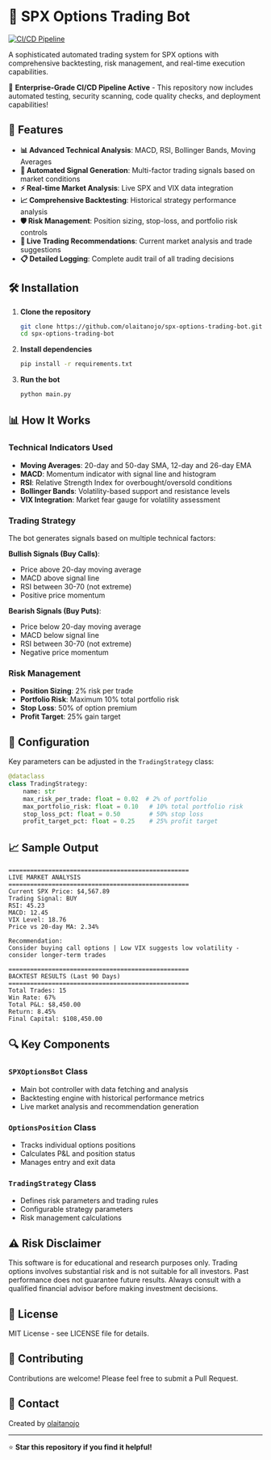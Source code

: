 # 🚀 SPX Options Trading Bot

[![CI/CD Pipeline](https://github.com/olaitanojo/Spx-options-trading-bot/actions/workflows/ci-cd-pipeline.yml/badge.svg)](https://github.com/olaitanojo/Spx-options-trading-bot/actions/workflows/ci-cd-pipeline.yml)

A sophisticated automated trading system for SPX options with comprehensive backtesting, risk management, and real-time execution capabilities.

🔧 **Enterprise-Grade CI/CD Pipeline Active** - This repository now includes automated testing, security scanning, code quality checks, and deployment capabilities!

## 🎯 Features

- **📊 Advanced Technical Analysis**: MACD, RSI, Bollinger Bands, Moving Averages
- **🔄 Automated Signal Generation**: Multi-factor trading signals based on market conditions
- **⚡ Real-time Market Analysis**: Live SPX and VIX data integration
- **📈 Comprehensive Backtesting**: Historical strategy performance analysis
- **🛡️ Risk Management**: Position sizing, stop-loss, and portfolio risk controls
- **📱 Live Trading Recommendations**: Current market analysis and trade suggestions
- **📋 Detailed Logging**: Complete audit trail of all trading decisions

## 🛠️ Installation

1. **Clone the repository**
   ```bash
   git clone https://github.com/olaitanojo/spx-options-trading-bot.git
   cd spx-options-trading-bot
   ```

2. **Install dependencies**
   ```bash
   pip install -r requirements.txt
   ```

3. **Run the bot**
   ```bash
   python main.py
   ```

## 📊 How It Works

### Technical Indicators Used

- **Moving Averages**: 20-day and 50-day SMA, 12-day and 26-day EMA
- **MACD**: Momentum indicator with signal line and histogram
- **RSI**: Relative Strength Index for overbought/oversold conditions
- **Bollinger Bands**: Volatility-based support and resistance levels
- **VIX Integration**: Market fear gauge for volatility assessment

### Trading Strategy

The bot generates signals based on multiple technical factors:

**Bullish Signals (Buy Calls)**:
- Price above 20-day moving average
- MACD above signal line
- RSI between 30-70 (not extreme)
- Positive price momentum

**Bearish Signals (Buy Puts)**:
- Price below 20-day moving average
- MACD below signal line
- RSI between 30-70 (not extreme)
- Negative price momentum

### Risk Management

- **Position Sizing**: 2% risk per trade
- **Portfolio Risk**: Maximum 10% total portfolio risk
- **Stop Loss**: 50% of option premium
- **Profit Target**: 25% gain target

## 🔧 Configuration

Key parameters can be adjusted in the `TradingStrategy` class:

```python
@dataclass
class TradingStrategy:
    name: str
    max_risk_per_trade: float = 0.02  # 2% of portfolio
    max_portfolio_risk: float = 0.10   # 10% total portfolio risk
    stop_loss_pct: float = 0.50        # 50% stop loss
    profit_target_pct: float = 0.25    # 25% profit target
```

## 📈 Sample Output

```
==================================================
LIVE MARKET ANALYSIS
==================================================
Current SPX Price: $4,567.89
Trading Signal: BUY
RSI: 45.23
MACD: 12.45
VIX Level: 18.76
Price vs 20-day MA: 2.34%

Recommendation:
Consider buying call options | Low VIX suggests low volatility - consider longer-term trades

==================================================
BACKTEST RESULTS (Last 90 Days)
==================================================
Total Trades: 15
Win Rate: 67%
Total P&L: $8,450.00
Return: 8.45%
Final Capital: $108,450.00
```

## 🔍 Key Components

### `SPXOptionsBot` Class
- Main bot controller with data fetching and analysis
- Backtesting engine with historical performance metrics
- Live market analysis and recommendation generation

### `OptionsPosition` Class
- Tracks individual options positions
- Calculates P&L and position status
- Manages entry and exit data

### `TradingStrategy` Class
- Defines risk parameters and trading rules
- Configurable strategy parameters
- Risk management calculations

## ⚠️ Risk Disclaimer

This software is for educational and research purposes only. Trading options involves substantial risk and is not suitable for all investors. Past performance does not guarantee future results. Always consult with a qualified financial advisor before making investment decisions.

## 📝 License

MIT License - see LICENSE file for details.

## 🤝 Contributing

Contributions are welcome! Please feel free to submit a Pull Request.

## 📧 Contact

Created by [olaitanojo](https://github.com/olaitanojo)

---

⭐ **Star this repository if you find it helpful!**
